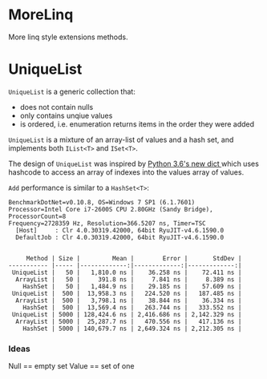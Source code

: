 # MoreLinq
More linq style extensions methods.

# UniqueList<T>

`UniqueList` is a generic collection that:
* does not contain nulls
* only contains unqiue values
* is ordered, i.e. enumeration returns items in the order they were added

`UniqueList` is a mixture of an array-list of values and a hash set, and implements both `IList<T>` and `ISet<T>`.

The design of `UniqueList` was inspired by [Python 3.6's new dict ](https://mail.python.org/pipermail/python-dev/2012-December/123028.html) which uses hashcode to access an array of indexes into the values array of values.

`Add` performance is similar to a `HashSet<T>`:
```
BenchmarkDotNet=v0.10.8, OS=Windows 7 SP1 (6.1.7601)
Processor=Intel Core i7-2600S CPU 2.80GHz (Sandy Bridge), ProcessorCount=8
Frequency=2728359 Hz, Resolution=366.5207 ns, Timer=TSC
  [Host]     : Clr 4.0.30319.42000, 64bit RyuJIT-v4.6.1590.0
  DefaultJob : Clr 4.0.30319.42000, 64bit RyuJIT-v4.6.1590.0


     Method | Size |         Mean |        Error |       StdDev |
----------- |----- |-------------:|-------------:|-------------:|
 UniqueList |   50 |   1,810.0 ns |    36.258 ns |    72.411 ns |
  ArrayList |   50 |     391.8 ns |     7.841 ns |     8.389 ns |
    HashSet |   50 |   1,484.9 ns |    29.185 ns |    57.609 ns |
 UniqueList |  500 |  13,958.3 ns |   224.520 ns |   187.485 ns |
  ArrayList |  500 |   3,798.1 ns |    38.844 ns |    36.334 ns |
    HashSet |  500 |  13,569.4 ns |   263.744 ns |   333.552 ns |
 UniqueList | 5000 | 128,424.6 ns | 2,416.686 ns | 2,142.329 ns |
  ArrayList | 5000 |  25,287.7 ns |   470.556 ns |   417.136 ns |
    HashSet | 5000 | 140,679.7 ns | 2,649.324 ns | 2,212.305 ns |
```



### Ideas

Null == empty set
Value == set of one
